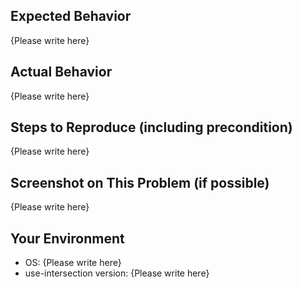 <!-- Please replace {Please write here} with your description -->

## Expected Behavior

{Please write here}

## Actual Behavior

{Please write here}

## Steps to Reproduce (including precondition)

{Please write here}

## Screenshot on This Problem (if possible)

{Please write here}

## Your Environment

- OS: {Please write here}
- use-intersection version: {Please write here}
